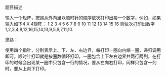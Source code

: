 题目描述

输入一个矩阵，按照从外向里以顺时针的顺序依次打印出每一个数字，例如，如果输入如下4 X 4矩阵： 1 2 3 4 5 6 7 8 9 10 11 12 13 14 15 16 则依次打印出数字1,2,3,4,8,12,16,15,14,13,9,5,6,7,11,10.

思路：

使用四个指针，分别表示上、下、左、右边界，每打印一圈向内缩一圈，递归调用即可。顺时针打印就是按圈数循环打印，一圈包含上下左右边界共两行两列，在打印的时候会出现某一圈中只包含一行的情况，要从左向右打印，同样只包含一列时，要从上向下打印。
